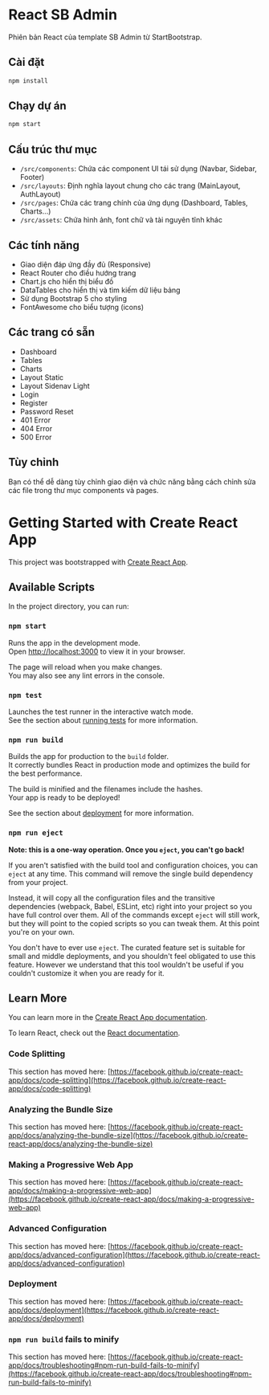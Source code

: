 # React SB Admin

Phiên bản React của template SB Admin từ StartBootstrap.

## Cài đặt

```bash
npm install
```

## Chạy dự án

```bash
npm start
```

## Cấu trúc thư mục

- `/src/components`: Chứa các component UI tái sử dụng (Navbar, Sidebar, Footer)
- `/src/layouts`: Định nghĩa layout chung cho các trang (MainLayout, AuthLayout)
- `/src/pages`: Chứa các trang chính của ứng dụng (Dashboard, Tables, Charts...)
- `/src/assets`: Chứa hình ảnh, font chữ và tài nguyên tĩnh khác

## Các tính năng

- Giao diện đáp ứng đầy đủ (Responsive)
- React Router cho điều hướng trang
- Chart.js cho hiển thị biểu đồ
- DataTables cho hiển thị và tìm kiếm dữ liệu bảng
- Sử dụng Bootstrap 5 cho styling
- FontAwesome cho biểu tượng (icons)

## Các trang có sẵn

- Dashboard
- Tables
- Charts
- Layout Static
- Layout Sidenav Light
- Login
- Register
- Password Reset
- 401 Error
- 404 Error
- 500 Error

## Tùy chỉnh

Bạn có thể dễ dàng tùy chỉnh giao diện và chức năng bằng cách chỉnh sửa các file trong thư mục components và pages.

# Getting Started with Create React App

This project was bootstrapped with [Create React App](https://github.com/facebook/create-react-app).

## Available Scripts

In the project directory, you can run:

### `npm start`

Runs the app in the development mode.\
Open [http://localhost:3000](http://localhost:3000) to view it in your browser.

The page will reload when you make changes.\
You may also see any lint errors in the console.

### `npm test`

Launches the test runner in the interactive watch mode.\
See the section about [running tests](https://facebook.github.io/create-react-app/docs/running-tests) for more information.

### `npm run build`

Builds the app for production to the `build` folder.\
It correctly bundles React in production mode and optimizes the build for the best performance.

The build is minified and the filenames include the hashes.\
Your app is ready to be deployed!

See the section about [deployment](https://facebook.github.io/create-react-app/docs/deployment) for more information.

### `npm run eject`

**Note: this is a one-way operation. Once you `eject`, you can't go back!**

If you aren't satisfied with the build tool and configuration choices, you can `eject` at any time. This command will remove the single build dependency from your project.

Instead, it will copy all the configuration files and the transitive dependencies (webpack, Babel, ESLint, etc) right into your project so you have full control over them. All of the commands except `eject` will still work, but they will point to the copied scripts so you can tweak them. At this point you're on your own.

You don't have to ever use `eject`. The curated feature set is suitable for small and middle deployments, and you shouldn't feel obligated to use this feature. However we understand that this tool wouldn't be useful if you couldn't customize it when you are ready for it.

## Learn More

You can learn more in the [Create React App documentation](https://facebook.github.io/create-react-app/docs/getting-started).

To learn React, check out the [React documentation](https://reactjs.org/).

### Code Splitting

This section has moved here: [https://facebook.github.io/create-react-app/docs/code-splitting](https://facebook.github.io/create-react-app/docs/code-splitting)

### Analyzing the Bundle Size

This section has moved here: [https://facebook.github.io/create-react-app/docs/analyzing-the-bundle-size](https://facebook.github.io/create-react-app/docs/analyzing-the-bundle-size)

### Making a Progressive Web App

This section has moved here: [https://facebook.github.io/create-react-app/docs/making-a-progressive-web-app](https://facebook.github.io/create-react-app/docs/making-a-progressive-web-app)

### Advanced Configuration

This section has moved here: [https://facebook.github.io/create-react-app/docs/advanced-configuration](https://facebook.github.io/create-react-app/docs/advanced-configuration)

### Deployment

This section has moved here: [https://facebook.github.io/create-react-app/docs/deployment](https://facebook.github.io/create-react-app/docs/deployment)

### `npm run build` fails to minify

This section has moved here: [https://facebook.github.io/create-react-app/docs/troubleshooting#npm-run-build-fails-to-minify](https://facebook.github.io/create-react-app/docs/troubleshooting#npm-run-build-fails-to-minify)
